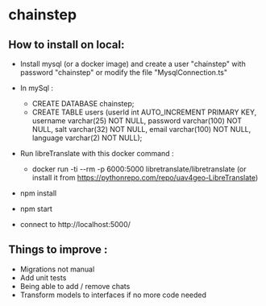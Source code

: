 # chainstep

## How to install on local:

- Install mysql (or a docker image) and create a user "chainstep" with password "chainstep" or modify the file "MysqlConnection.ts"
- In mySql : 
    - CREATE DATABASE chainstep;
    - CREATE TABLE users (userId int AUTO_INCREMENT PRIMARY KEY, username varchar(25) NOT NULL, password varchar(100) NOT NULL, salt varchar(32) NOT NULL, email varchar(100) NOT NULL, language varchar(2) NOT NULL);
    
- Run libreTranslate with this docker command : 
    - docker run -ti --rm -p 6000:5000 libretranslate/libretranslate (or install it from https://pythonrepo.com/repo/uav4geo-LibreTranslate)
    
- npm install 
- npm start
- connect to http://localhost:5000/

## Things to improve : 

- Migrations not manual
- Add unit tests
- Being able to add / remove chats
- Transform models to interfaces if no more code needed
   
